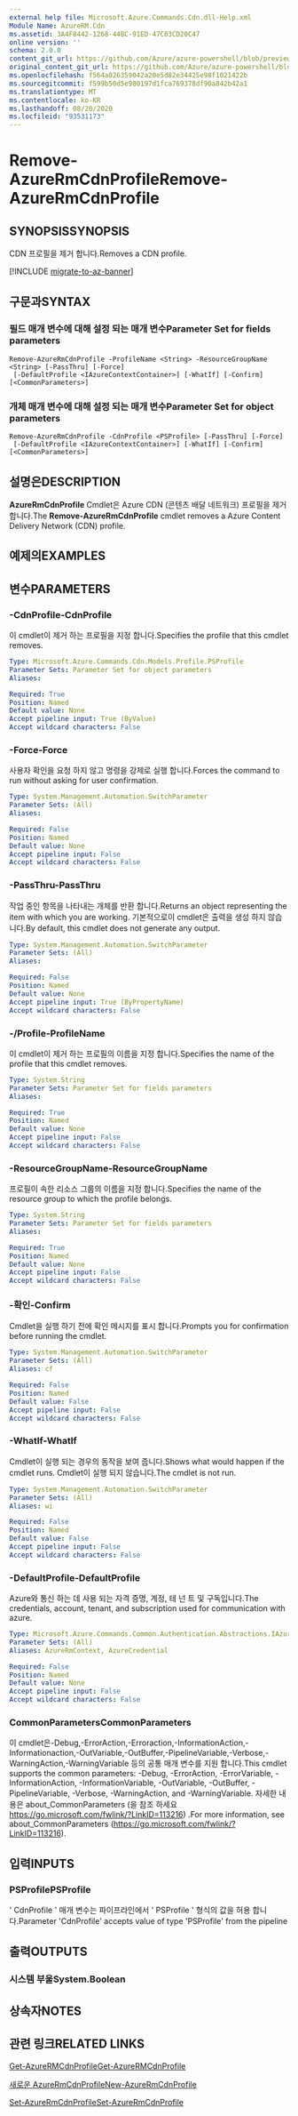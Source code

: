 ```yaml
---
external help file: Microsoft.Azure.Commands.Cdn.dll-Help.xml
Module Name: AzureRM.Cdn
ms.assetid: 3A4F8442-1268-44BC-91ED-47C03CD20C47
online version: ''
schema: 2.0.0
content_git_url: https://github.com/Azure/azure-powershell/blob/preview/src/ResourceManager/Cdn/Commands.Cdn/help/Remove-AzureRmCdnProfile.md
original_content_git_url: https://github.com/Azure/azure-powershell/blob/preview/src/ResourceManager/Cdn/Commands.Cdn/help/Remove-AzureRmCdnProfile.md
ms.openlocfilehash: f564a026359042a20e5d82e34425e98f1021422b
ms.sourcegitcommit: f599b50d5e980197d1fca769378df90a842b42a1
ms.translationtype: MT
ms.contentlocale: ko-KR
ms.lasthandoff: 08/20/2020
ms.locfileid: "93531173"
---
```

# <span data-ttu-id="a6cf3-101">Remove-AzureRmCdnProfile</span><span class="sxs-lookup"><span data-stu-id="a6cf3-101">Remove-AzureRmCdnProfile</span></span>

## <span data-ttu-id="a6cf3-102">SYNOPSIS</span><span class="sxs-lookup"><span data-stu-id="a6cf3-102">SYNOPSIS</span></span>
<span data-ttu-id="a6cf3-103">CDN 프로필을 제거 합니다.</span><span class="sxs-lookup"><span data-stu-id="a6cf3-103">Removes a CDN profile.</span></span>

[!INCLUDE [migrate-to-az-banner](../../includes/migrate-to-az-banner.md)]

## <span data-ttu-id="a6cf3-104">구문과</span><span class="sxs-lookup"><span data-stu-id="a6cf3-104">SYNTAX</span></span>

### <span data-ttu-id="a6cf3-105">필드 매개 변수에 대해 설정 되는 매개 변수</span><span class="sxs-lookup"><span data-stu-id="a6cf3-105">Parameter Set for fields parameters</span></span>
```
Remove-AzureRmCdnProfile -ProfileName <String> -ResourceGroupName <String> [-PassThru] [-Force]
 [-DefaultProfile <IAzureContextContainer>] [-WhatIf] [-Confirm] [<CommonParameters>]
```

### <span data-ttu-id="a6cf3-106">개체 매개 변수에 대해 설정 되는 매개 변수</span><span class="sxs-lookup"><span data-stu-id="a6cf3-106">Parameter Set for object parameters</span></span>
```
Remove-AzureRmCdnProfile -CdnProfile <PSProfile> [-PassThru] [-Force]
 [-DefaultProfile <IAzureContextContainer>] [-WhatIf] [-Confirm] [<CommonParameters>]
```

## <span data-ttu-id="a6cf3-107">설명은</span><span class="sxs-lookup"><span data-stu-id="a6cf3-107">DESCRIPTION</span></span>
<span data-ttu-id="a6cf3-108">**AzureRmCdnProfile** Cmdlet은 Azure CDN (콘텐츠 배달 네트워크) 프로필을 제거 합니다.</span><span class="sxs-lookup"><span data-stu-id="a6cf3-108">The **Remove-AzureRmCdnProfile** cmdlet removes a Azure Content Delivery Network (CDN) profile.</span></span>

## <span data-ttu-id="a6cf3-109">예제의</span><span class="sxs-lookup"><span data-stu-id="a6cf3-109">EXAMPLES</span></span>

## <span data-ttu-id="a6cf3-110">변수</span><span class="sxs-lookup"><span data-stu-id="a6cf3-110">PARAMETERS</span></span>

### <span data-ttu-id="a6cf3-111">-CdnProfile</span><span class="sxs-lookup"><span data-stu-id="a6cf3-111">-CdnProfile</span></span>
<span data-ttu-id="a6cf3-112">이 cmdlet이 제거 하는 프로필을 지정 합니다.</span><span class="sxs-lookup"><span data-stu-id="a6cf3-112">Specifies the profile that this cmdlet removes.</span></span>

```yaml
Type: Microsoft.Azure.Commands.Cdn.Models.Profile.PSProfile
Parameter Sets: Parameter Set for object parameters
Aliases: 

Required: True
Position: Named
Default value: None
Accept pipeline input: True (ByValue)
Accept wildcard characters: False
```

### <span data-ttu-id="a6cf3-113">-Force</span><span class="sxs-lookup"><span data-stu-id="a6cf3-113">-Force</span></span>
<span data-ttu-id="a6cf3-114">사용자 확인을 요청 하지 않고 명령을 강제로 실행 합니다.</span><span class="sxs-lookup"><span data-stu-id="a6cf3-114">Forces the command to run without asking for user confirmation.</span></span>

```yaml
Type: System.Management.Automation.SwitchParameter
Parameter Sets: (All)
Aliases: 

Required: False
Position: Named
Default value: None
Accept pipeline input: False
Accept wildcard characters: False
```

### <span data-ttu-id="a6cf3-115">-PassThru</span><span class="sxs-lookup"><span data-stu-id="a6cf3-115">-PassThru</span></span>
<span data-ttu-id="a6cf3-116">작업 중인 항목을 나타내는 개체를 반환 합니다.</span><span class="sxs-lookup"><span data-stu-id="a6cf3-116">Returns an object representing the item with which you are working.</span></span>
<span data-ttu-id="a6cf3-117">기본적으로이 cmdlet은 출력을 생성 하지 않습니다.</span><span class="sxs-lookup"><span data-stu-id="a6cf3-117">By default, this cmdlet does not generate any output.</span></span>

```yaml
Type: System.Management.Automation.SwitchParameter
Parameter Sets: (All)
Aliases: 

Required: False
Position: Named
Default value: None
Accept pipeline input: True (ByPropertyName)
Accept wildcard characters: False
```

### <span data-ttu-id="a6cf3-118">-/Profile</span><span class="sxs-lookup"><span data-stu-id="a6cf3-118">-ProfileName</span></span>
<span data-ttu-id="a6cf3-119">이 cmdlet이 제거 하는 프로필의 이름을 지정 합니다.</span><span class="sxs-lookup"><span data-stu-id="a6cf3-119">Specifies the name of the profile that this cmdlet removes.</span></span>

```yaml
Type: System.String
Parameter Sets: Parameter Set for fields parameters
Aliases: 

Required: True
Position: Named
Default value: None
Accept pipeline input: False
Accept wildcard characters: False
```

### <span data-ttu-id="a6cf3-120">-ResourceGroupName</span><span class="sxs-lookup"><span data-stu-id="a6cf3-120">-ResourceGroupName</span></span>
<span data-ttu-id="a6cf3-121">프로필이 속한 리소스 그룹의 이름을 지정 합니다.</span><span class="sxs-lookup"><span data-stu-id="a6cf3-121">Specifies the name of the resource group to which the profile belongs.</span></span>

```yaml
Type: System.String
Parameter Sets: Parameter Set for fields parameters
Aliases: 

Required: True
Position: Named
Default value: None
Accept pipeline input: False
Accept wildcard characters: False
```

### <span data-ttu-id="a6cf3-122">-확인</span><span class="sxs-lookup"><span data-stu-id="a6cf3-122">-Confirm</span></span>
<span data-ttu-id="a6cf3-123">Cmdlet을 실행 하기 전에 확인 메시지를 표시 합니다.</span><span class="sxs-lookup"><span data-stu-id="a6cf3-123">Prompts you for confirmation before running the cmdlet.</span></span>

```yaml
Type: System.Management.Automation.SwitchParameter
Parameter Sets: (All)
Aliases: cf

Required: False
Position: Named
Default value: False
Accept pipeline input: False
Accept wildcard characters: False
```

### <span data-ttu-id="a6cf3-124">-WhatIf</span><span class="sxs-lookup"><span data-stu-id="a6cf3-124">-WhatIf</span></span>
<span data-ttu-id="a6cf3-125">Cmdlet이 실행 되는 경우의 동작을 보여 줍니다.</span><span class="sxs-lookup"><span data-stu-id="a6cf3-125">Shows what would happen if the cmdlet runs.</span></span>
<span data-ttu-id="a6cf3-126">Cmdlet이 실행 되지 않습니다.</span><span class="sxs-lookup"><span data-stu-id="a6cf3-126">The cmdlet is not run.</span></span>

```yaml
Type: System.Management.Automation.SwitchParameter
Parameter Sets: (All)
Aliases: wi

Required: False
Position: Named
Default value: False
Accept pipeline input: False
Accept wildcard characters: False
```

### <span data-ttu-id="a6cf3-127">-DefaultProfile</span><span class="sxs-lookup"><span data-stu-id="a6cf3-127">-DefaultProfile</span></span>
<span data-ttu-id="a6cf3-128">Azure와 통신 하는 데 사용 되는 자격 증명, 계정, 테 넌 트 및 구독입니다.</span><span class="sxs-lookup"><span data-stu-id="a6cf3-128">The credentials, account, tenant, and subscription used for communication with azure.</span></span>

```yaml
Type: Microsoft.Azure.Commands.Common.Authentication.Abstractions.IAzureContextContainer
Parameter Sets: (All)
Aliases: AzureRmContext, AzureCredential

Required: False
Position: Named
Default value: None
Accept pipeline input: False
Accept wildcard characters: False
```

### <span data-ttu-id="a6cf3-129">CommonParameters</span><span class="sxs-lookup"><span data-stu-id="a6cf3-129">CommonParameters</span></span>
<span data-ttu-id="a6cf3-130">이 cmdlet은-Debug,-ErrorAction,-Erroraction,-InformationAction,-Informationaction,-OutVariable,-OutBuffer,-PipelineVariable,-Verbose,-WarningAction,-WarningVariable 등의 공통 매개 변수를 지원 합니다.</span><span class="sxs-lookup"><span data-stu-id="a6cf3-130">This cmdlet supports the common parameters: -Debug, -ErrorAction, -ErrorVariable, -InformationAction, -InformationVariable, -OutVariable, -OutBuffer, -PipelineVariable, -Verbose, -WarningAction, and -WarningVariable.</span></span> <span data-ttu-id="a6cf3-131">자세한 내용은 about_CommonParameters (을 참조 하세요 https://go.microsoft.com/fwlink/?LinkID=113216) .</span><span class="sxs-lookup"><span data-stu-id="a6cf3-131">For more information, see about_CommonParameters (https://go.microsoft.com/fwlink/?LinkID=113216).</span></span>

## <span data-ttu-id="a6cf3-132">입력</span><span class="sxs-lookup"><span data-stu-id="a6cf3-132">INPUTS</span></span>

### <span data-ttu-id="a6cf3-133">PSProfile</span><span class="sxs-lookup"><span data-stu-id="a6cf3-133">PSProfile</span></span>
<span data-ttu-id="a6cf3-134">' CdnProfile ' 매개 변수는 파이프라인에서 ' PSProfile ' 형식의 값을 허용 합니다.</span><span class="sxs-lookup"><span data-stu-id="a6cf3-134">Parameter 'CdnProfile' accepts value of type 'PSProfile' from the pipeline</span></span>

## <span data-ttu-id="a6cf3-135">출력</span><span class="sxs-lookup"><span data-stu-id="a6cf3-135">OUTPUTS</span></span>

### <span data-ttu-id="a6cf3-136">시스템 부울</span><span class="sxs-lookup"><span data-stu-id="a6cf3-136">System.Boolean</span></span>

## <span data-ttu-id="a6cf3-137">상속자</span><span class="sxs-lookup"><span data-stu-id="a6cf3-137">NOTES</span></span>

## <span data-ttu-id="a6cf3-138">관련 링크</span><span class="sxs-lookup"><span data-stu-id="a6cf3-138">RELATED LINKS</span></span>

[<span data-ttu-id="a6cf3-139">Get-AzureRMCdnProfile</span><span class="sxs-lookup"><span data-stu-id="a6cf3-139">Get-AzureRMCdnProfile</span></span>](./Get-AzureRMCdnProfile.md)

[<span data-ttu-id="a6cf3-140">새로운 AzureRmCdnProfile</span><span class="sxs-lookup"><span data-stu-id="a6cf3-140">New-AzureRmCdnProfile</span></span>](./New-AzureRmCdnProfile.md)

[<span data-ttu-id="a6cf3-141">Set-AzureRmCdnProfile</span><span class="sxs-lookup"><span data-stu-id="a6cf3-141">Set-AzureRmCdnProfile</span></span>](./Set-AzureRmCdnProfile.md)


